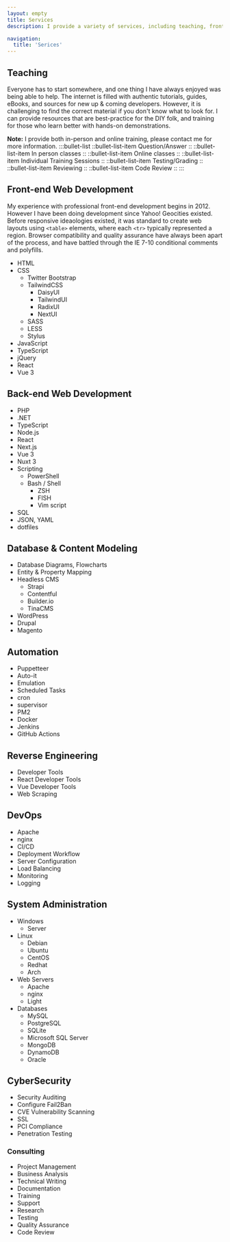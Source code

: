 ```yaml
---
layout: empty
title: Services
description: I provide a variety of services, including teaching, front-end web development, back-end web development, database & content modeling, automation, reverse engineering, devops, system administration, network administration, cybersecurity, and consulting.

navigation: 
  title: 'Serices'
--- 
```



## Teaching

Everyone has to start somewhere, and one thing I have always enjoyed was being able to help. The internet is filled with authentic tutorials, guides, eBooks, and sources for new up & coming developers. However, it is challenging to find the correct material if you don't know what to look for. I can provide resources that are best-practice for the DIY folk, and training for those who learn better with hands-on demonstrations.

__Note:__ I provide both in-person and online training, please contact me for more information. 
:::bullet-list
  ::bullet-list-item
  Question/Answer
  ::
  ::bullet-list-item
  In person classes
  ::
  ::bullet-list-item
  Online classes
  ::
  ::bullet-list-item
  Individual Training Sessions
  ::
  ::bullet-list-item
  Testing/Grading
  ::
  ::bullet-list-item
  Reviewing 
  ::
  ::bullet-list-item
  Code Review
  ::
:::


## Front-end Web Development

My experience with professional front-end development begins in 2012. However I have been doing development since Yahoo! Geocities existed. Before responsive ideaologies existed, it was standard to create web layouts using `<table>` elements, where each `<tr>` typically represented a region. Browser compatibility and quality assurance have always been apart of the process, and have battled through the IE 7-10 conditional comments and polyfills.

- HTML
- CSS
	- Twitter Bootstrap
	- TailwindCSS
		- DaisyUI
		- TailwindUI
		- RadixUI
		- NextUI
  - SASS
  - LESS
  - Stylus  
- JavaScript
- TypeScript
- jQuery
- React
- Vue 3




## Back-end Web Development

- PHP
- .NET
- TypeScript
- Node.js
- React
- Next.js
- Vue 3
- Nuxt 3 
- Scripting
  - PowerShell
  - Bash / Shell
    - ZSH
    - FISH
    - Vim script
 - SQL
 - JSON, YAML
 - dotfiles



## Database & Content Modeling

- Database Diagrams, Flowcharts
- Entity & Property Mapping
- Headless CMS
  - Strapi
  - Contentful
  - Builder.io
  - TinaCMS
- WordPress
- Drupal
- Magento




## Automation

- Puppetteer 
- Auto-it
- Emulation
- Scheduled Tasks
- cron
- supervisor
- PM2
- Docker
- Jenkins
- GitHub Actions

## Reverse Engineering

- Developer Tools
- React Developer Tools
- Vue Developer Tools
- Web Scraping

## DevOps

- Apache
- nginx
- CI/CD
- Deployment Workflow
- Server Configuration
- Load Balancing
- Monitoring
- Logging


## System Administration

 - Windows
   - Server
 - Linux
   -  Debian
   - Ubuntu
   - CentOS
   - Redhat
   - Arch
 - Web Servers
   - Apache
   - nginx
   - Light
- Databases
	- MySQL
	- PostgreSQL
	- SQLite
	- Microsoft SQL Server
	- MongoDB
	- DynamoDB
	- Oracle


## CyberSecurity

- Security Auditing
- Configure Fail2Ban
- CVE Vulnerability Scanning
- SSL 
- PCI Compliance
- Penetration Testing

### Consulting
- Project Management
- Business Analysis
- Technical Writing
- Documentation
- Training
- Support
- Research
- Testing
- Quality Assurance
- Code Review